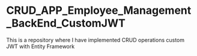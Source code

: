 # CRUD_APP_Employee_Management_BackEnd_CustomJWT
This is a repository where I have implemented CRUD operations custom JWT with Entity Framework
